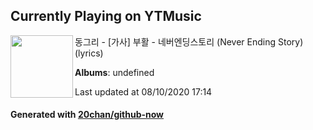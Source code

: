 ## Currently Playing on YTMusic

[<img align="left" width="100" src="https://i.ytimg.com/vi/M15SI00umn4/sddefault.jpg?sqp=-oaymwEWCJADEOEBIAQqCghqEJQEGHgg6AJIWg&rs">](https://music.youtube.com/channel/UCi6G0muqmfa_e4j98TUUjtQ)

동그리 - [가사] 부활 - 네버엔딩스토리 (Never Ending Story)(lyrics)

**Albums**: undefined

Last updated at 08/10/2020 17:14

#### Generated with [20chan/github-now](https://github.com/20chan/github-now)


<!--
**20chan/20chan** is a ✨ _special_ ✨ repository because its `README.md` (this file) appears on your GitHub profile.

Here are some ideas to get you started:

- 🔭 I’m currently working on ...
- 🌱 I’m currently learning ...
- 👯 I’m looking to collaborate on ...
- 🤔 I’m looking for help with ...
- 💬 Ask me about ...
- 📫 How to reach me: ...
- 😄 Pronouns: ...
- ⚡ Fun fact: ...
-->
